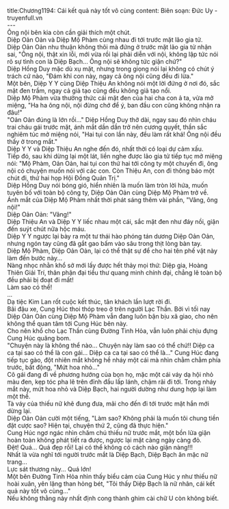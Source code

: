 title:Chương1194: Cái kết quả này tốt vô cùng
content:
Biên soạn: Đức Uy - truyenfull.vn<br>---<br>Ông nội bên kia còn cần giải thích một chút.<br>Diệp Oản Oản và Diệp Mộ Phàm cùng nhau đi tới trước mặt lão gia tử.<br>Diệp Oản Oản nhu thuận không thôi mà đứng ở trước mặt lão gia tử nhận sai, "Ông nội, thật xin lỗi, mới vừa rồi lại phải diễn với nội, không lập tức nói rõ sự tình con là Diệp Bạch... Ông nội sẽ không tức giận chứ?"<br>Diệp Hồng Duy mặc dù xụ mặt, nhưng trong giọng nói lại không có chút ý trách cứ nào, "Đám khỉ con này, ngay cả ông nội cũng đều đi lừa."<br>Một bên, Diệp Y Y cùng Diệp Thiệu An không nói một lời đứng ở nơi đó, sắc mặt đen trầm, ngay cả giả tạo cũng đều không giả tạo nổi.<br>Diệp Mộ Phàm vừa thưởng thức cái mặt đen của hai cha con ả ta, vừa mở miệng, "Ha ha ông nội, nội đừng chớ để ý, ban đầu con cũng không nhận ra đâu!"<br>"Oản Oản đúng là lớn rồi..." Diệp Hồng Duy thở dài, ngay sau đó nhìn cháu trai cháu gái trước mặt, ánh mắt dần dần trở nên cương quyết, thần sắc nghiêm túc mở miệng nói, "Hai tụi con lần này, đều làm rất khá! Ông nội đều thấy ở trong mắt."<br>Diệp Y Y và Diệp Thiệu An nghe đến đó, nhất thời có loại dự cảm xấu.<br>Tiếp đó, sau khi dừng lại một lát, liền nghe được lão gia tử tiếp tục mở miệng nói: "Mộ Phàm, Oản Oản, hai tụi con thứ hai tới công ty một chuyến đi, ông nội có chuyện muốn nói với các con. Còn Thiệu An, con đi thông báo một chút đi, thứ hai họp Hội Đồng Quản Trị."<br>Diệp Hồng Duy nói bóng gió, hiển nhiên là muốn làm tròn lời hứa, muốn tuyên bố với toàn bộ công ty, Diệp Oản Oản cùng Diệp Mộ Phàm trở về.<br>Ánh mắt của Diệp Mộ Phàm nhất thời phát sáng thêm vài phần, "Vâng, ông nội!"<br>Diệp Oản Oản: "Vâng!"<br>Diệp Thiệu An và Diệp Y Y liếc nhau một cái, sắc mặt đen như đáy nồi, giận đến suýt chút nữa hộc máu.<br>Diệp Y Y ngược lại bày ra một tư thái hào phóng tán dương Diệp Oản Oản, nhưng ngón tay cũng đã gắt gao bấm vào sâu trong thịt lòng bàn tay.<br>Diệp Mộ Phàm, Diệp Oản Oản, lại có thể thật sự để cho hai tên phế vật này làm đến bước này...<br>Nàng nhọc nhằn khổ sở mới lấy được hết thảy mọi thứ: Diệp gia, Hoàng Thiên Giải Trí, thân phận đại tiểu thư quang minh chính đại, chẳng lẽ toàn bộ đều phải bị đoạt đi mất!<br>Làm sao có thể!<br>...<br>Dạ tiệc Kim Lan rốt cuộc kết thúc, tân khách lần lượt rời đi.<br>Bãi đậu xe, Cung Húc thoi thóp treo ở trên người Lạc Thần. Bởi vì tối nay Diệp Oản Oản cùng Diệp Mộ Phàm vẫn đang luôn bận bịu xã giao, cho nên không thể quan tâm tới Cung Húc bên này.<br>Cho nên khổ cho Lạc Thần cùng Đường Tinh Hỏa, vẫn luôn phải chịu đựng Cung Húc quăng bom.<br>"Chuyện này là không thể nào... Chuyện này làm sao có thể chứ!! Diệp ca ca tại sao có thể là con gái... Diệp ca ca tại sao có thể là..." Cung Húc đang tiếp tục gào, đột nhiên mắt không hề nháy một cái mà nhìn chằm chằm phía trước, bất động, "Mứt hoa nhỏ..."<br>Cô gái đang đi về phương hướng của bọn họ, mặc một cái váy dạ hội nhỏ màu đen, kẹp tóc pha lê trên đỉnh đầu lấp lánh, chậm rãi đi tới. Trong nháy mắt này, mứt hoa nhỏ và Diệp Bạch, hai người dường như dung hợp lại làm một thể.<br>Tà váy của thiếu nữ khẽ đung đưa, mãi cho đến đi tới trước mặt hắn mới dừng lại.<br>Diệp Oản Oản cười một tiếng, "Làm sao? Không phải là muốn tôi chung tiền đặt cược sao? Hiện tại, chuyện thứ 2, cũng đã thực hiện."<br>Cung Húc ngơ ngác nhìn chăm chú thiếu nữ trước mắt, một bồn lửa giận hoàn toàn không phát tiết ra được, ngược lại mặt càng ngày càng đỏ.<br>Đệt! Quá... Quá đẹp rồi! Lại có thể không có cách nào giận nàng!!!<br>Nhất là vừa nghĩ tới người trước mắt là Diệp Bạch, Diệp Bạch ăn mặc nữ trang...<br>Lực sát thương này... Quá lớn!<br>Một bên Đường Tinh Hỏa nhìn thấy biểu cảm của Cung Húc y như thiếu nữ hoài xuân, yên lặng than hỏng bét, "Tôi thấy Diệp Bạch là nữ nhân, cái kết quả này tốt vô cùng..."<br>Nếu không thằng này nhất định cong thành ghim cài chữ U còn không biết.